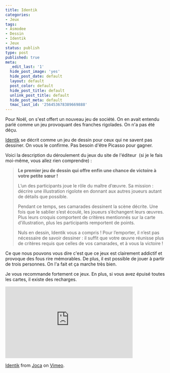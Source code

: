 ```yaml
---
title: Identik
categories:
- Jeux
tags:
- Asmodee
- Dessin
- Identik
- Jeux
status: publish
type: post
published: true
meta:
  _edit_last: '1'
  hide_post_image: 'yes'
  hide_post_date: default
  layout: default
  post_color: default
  hide_post_title: default
  unlink_post_title: default
  hide_post_meta: default
  tmac_last_id: '256453678389669888'
---
```

Pour Noël, on s'est offert un nouveau jeu de société. On en avait entendu parlé comme un jeu provoquant des franches rigolades. On n'a pas été déçu. <!--more-->

<a title="Identik sur le site de l'éditeur Asmodee" href="https://www.asmodee.com/ressources/jeux_versions/identik_5.php">Identik</a> se décrit comme un jeu de dessin pour ceux qui ne savent pas dessiner. On vous le confirme. Pas besoin d'être Picasso pour gagner.

Voici la description du déroulement du jeux du site de l'éditeur  (si je le fais moi-même, vous allez rien comprendre) :
<blockquote><strong>Le premier jeu de dessin qui offre enfin une chance de victoire à votre petite sœur !</strong>

L’un des participants joue le rôle du maître d’œuvre. Sa mission : décrire une illustration rigolote en donnant aux autres joueurs autant de détails que possible.

Pendant ce temps, ses camarades dessinent la scène décrite. Une fois que le sablier s’est écoulé, les joueurs s’échangent leurs œuvres. Plus leurs croquis comportent de critères mentionnés sur la carte d’illustration, plus les participants remportent de points.

Nuls en dessin, Identik vous a compris ! Pour l’emporter, il n’est pas nécessaire de savoir dessiner : il suffit que votre œuvre réunisse plus de critères requis que celles de vos camarades, et à vous la victoire !</blockquote>
Ce que nous pouvons vous dire c'est que ce jeux est clairement addictif et provoque des fous rire mémorables. De plus, il est possible de jouer à partir de trois personnes. On l'a fait et ça marche très bien.

Je vous recommande fortement ce jeux. En plus, si vous avez épuisé toutes les cartes, il existe des recharges.

<iframe src="https://player.vimeo.com/video/10216989?title=0&amp;byline=0&amp;portrait=0" frameborder="0" width="400" height="225"></iframe>

<a href="https://vimeo.com/10216989">Identik</a> from <a href="https://vimeo.com/user2447079">Joca</a> on <a href="https://vimeo.com">Vimeo</a>.
